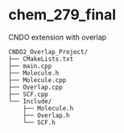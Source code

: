 # chem_279_final
CNDO extension with overlap
```
CNDO2_Overlap_Project/
├── CMakeLists.txt
├── main.cpp
├── Molecule.h
├── Molecule.cpp
├── Overlap.cpp
├── SCF.cpp
└── Include/
    ├── Molecule.h
    ├── Overlap.h
    └── SCF.h
```